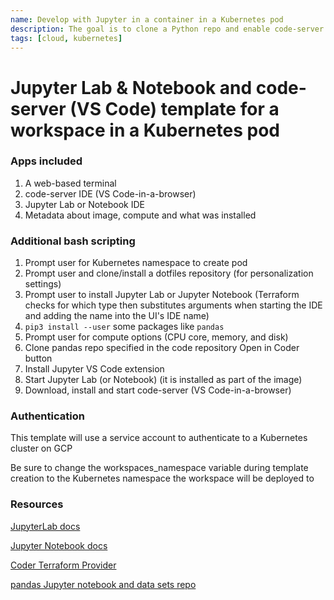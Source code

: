 ```yaml
---
name: Develop with Jupyter in a container in a Kubernetes pod
description: The goal is to clone a Python repo and enable code-server (VS Code) and Jupyter Lab or Jupyter Notebook
tags: [cloud, kubernetes]
---
```


# Jupyter Lab & Notebook and code-server (VS Code) template for a workspace in a Kubernetes pod

### Apps included
1. A web-based terminal
1. code-server IDE (VS Code-in-a-browser)
1. Jupyter Lab or Notebook IDE
1. Metadata about image, compute and what was installed

### Additional bash scripting
1. Prompt user for Kubernetes namespace to create pod
1. Prompt user and clone/install a dotfiles repository (for personalization settings)
1. Prompt user to install Jupyter Lab or Jupyter Notebook (Terraform checks for which type then substitutes arguments when starting the IDE and adding the name into the UI's IDE name)
1. `pip3 install --user` some packages like `pandas`
1. Prompt user for compute options (CPU core, memory, and disk)
1. Clone pandas repo specified in the code repository Open in Coder button
1. Install Jupyter VS Code extension
1. Start Jupyter Lab (or Notebook) (it is installed as part of the image)
1. Download, install and start code-server (VS Code-in-a-browser)


### Authentication

This template will use a service account to authenticate to a Kubernetes cluster on GCP

Be sure to change the workspaces_namespace variable during template creation to the Kubernetes namespace the workspace will be deployed to

### Resources
[JupyterLab docs](https://jupyter-server.readthedocs.io/en/latest/index.html)

[Jupyter Notebook docs](https://jupyter-notebook.readthedocs.io/en/stable/)

[Coder Terraform Provider](https://registry.terraform.io/providers/coder/coder/latest/docs/resources/app)

[pandas Jupyter notebook and data sets repo](https://github.com/sharkymark/pandas_automl)
